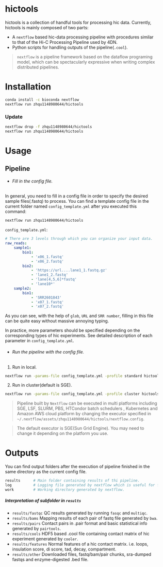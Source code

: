 # hictools
hictools is a collection of handful tools for processing hic data.
Currently, hictools is mainly composed of two parts:
- A `nextflow` based hic-data processing pipeline with procedures similar to that of the Hi-C Processing Pipeline used by 4DN.
- Python scripts for handling outputs of the pipeline(`.cool`).
> `nextflow` is a pipeline framework based on the dataflow 
programing model, which can be spectacularly expressive when writing 
complex distributed pipelines.

# Installation
```bash
conda install -c bioconda nextflow
nextflow run zhqu1148980644/hictools
```

### Update
```bash
nextflow drop -f zhqu1148980644/hictools
nextflow run zhqu1148980644/hictools
```
# Usage
## Pipeline
- ###### Fill in the config file.

In general, you need to fill in a config file in order to 
specify the desired sample files(.fastq) to process.
You can find a template config file in the current folder named `config_template.yml` after you executed this command:
```bash
nextflow run zhqu1148980644/hictools
```
`config_template.yml`:
```yaml
# There are 3 levels through which you can organize your input data.
raw_reads:
    sample1:
        bio1:
            - 'x06_1.fastq'
            - 'x06_2.fastq'
        bio2:
            - 'https://url....lane1_1.fastq.gz'
            - 'lane1_2.fastq'
            - 'lane[4,5,6]*fastq'
            - 'lane10*'
    sample2:
        bio1:
            - 'SRR2601843'
            - 'x07_1.fastq'
            - 'x07_2.fastq'
```
As you can see, with the help of `glob`, `URL` and `SRR number`,
filling in this file can be quite easy without massive annoying typing.

In practice, more parameters should be specified depending on
the corresponding types of hic experiments. See detailed description of each
parameter in `config_template.yml`.
- ###### Run the pipeline with the config file.

1. Run in local.
```bash
nextflow run -params-file config_template.yml -profile standard hictools -resume
```
2. Run in cluster(default is SGE).
```bash
nextflow run -params-file config_template.yml -profile cluster hictools -resume
```
> Pipeline built by `Nextflow` can be executed in multi platforms including 
SGE, LSF, SLURM, PBS, HTCondor batch schedulers , Kubernetes and
 Amazon AWS cloud platform by changing the executor specified in `~/.nextflow/assets/zhqu1148980644/hictools/nextflow.config`.

> The default executor is SGE(Sun Grid Engine). You may need to change it 
depending on the platform you use.
 
# Outputs
You can find output folders after the execution of pipeline finished in the same directory as the current config file.
```bash
results      # Main folder containing results of thi pipeline. 
log          # Logging file generated by nextflow which is useful for fine tunning the nextflow.config file.
work         # Working directory generated by nextflow.
```
##### Interpretation of subfolder in `results`
- `results/fastqc`    QC results generated by running `fasqc` and `multiqc`.
- `results/bams`      Mapping results of each pair of fastq file generated by `bwa`.
- `results/pairs`     Contact pairs in .pair format and basic statistical info generated by `pairtools`.
- `results/cools`     HDF5 based .cool file containing contact matrix of hic experiment generated by `cooler`.
- `results/features`  Normal features of a hic contact matrix. i.e. loops, insulation score, di score, tad, decay, compartment.
- `results/other`     Downloaded files, fastq/bam/pair chunks, sra-dumped fastqs and enzyme-digested .bed file. 
## 
